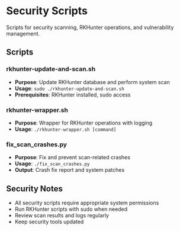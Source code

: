 # Security Scripts

Scripts for security scanning, RKHunter operations, and vulnerability management.

## Scripts

### rkhunter-update-and-scan.sh
- **Purpose**: Update RKHunter database and perform system scan
- **Usage**: `sudo ./rkhunter-update-and-scan.sh`
- **Prerequisites**: RKHunter installed, sudo access

### rkhunter-wrapper.sh
- **Purpose**: Wrapper for RKHunter operations with logging
- **Usage**: `./rkhunter-wrapper.sh [command]`

### fix_scan_crashes.py
- **Purpose**: Fix and prevent scan-related crashes
- **Usage**: `./fix_scan_crashes.py`
- **Output**: Crash fix report and system patches

## Security Notes

- All security scripts require appropriate system permissions
- Run RKHunter scripts with sudo when needed
- Review scan results and logs regularly
- Keep security tools updated
